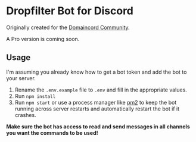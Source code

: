 # Dropfilter Bot for Discord

Originally created for the [Domaincord Community](https://discord.gg/R6wTYQ9).

A Pro version is coming soon.

## Usage
I'm assuming you already know how to get a bot token and add the bot to your server.

1. Rename the `.env.example` file to `.env` and fill in the appropriate values.
2. Run `npm install`
3. Run `npm start` or use a process manager like [pm2](https://pm2.keymetrics.io/) to keep the bot running across server restarts and automatically restart the bot if it crashes.

**Make sure the bot has access to read and send messages in all channels you want the commands to be used!**
